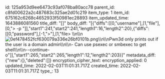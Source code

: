 id: 125a953d9ee6473c93af078ba80acc78
parent_id: c8fd00622a2c487683c325ae2d01c219
item_type: 1
item_id: 675162c6268c4652933f50981ec28893
item_updated_time: 1643886081560
title_diff: "[]"
body_diff: "[{\"diffs\":[[0,\"username\"],[1,\"file\"],[0,\"&gt; -p \"]],\"start1\":241,\"start2\":241,\"length1\":16,\"length2\":20},{\"diffs\":[[0,\"password\"],[-1,\"&gt;\"],[1,\"file&gt; \\\n\\\n![0ef478452fcf630079a336e26bf0101b.png](:/1502174a0f18498d934cf6c67323155a)\\\n\\\nPwn3d only prints out if the user is a domain admin\\\n\\\n- Can use psexec or smbexec to get shell\\\n\\\n--continue-o\"]],\"start1\":265,\"start2\":265,\"length1\":12,\"length2\":203}]"
metadata_diff: {"new":{},"deleted":[]}
encryption_cipher_text: 
encryption_applied: 0
updated_time: 2022-02-03T11:01:31.717Z
created_time: 2022-02-03T11:01:31.717Z
type_: 13
